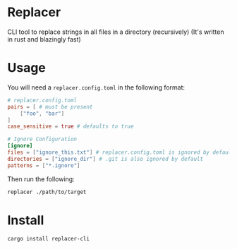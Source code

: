 # Replacer

CLI tool to replace strings in all files in a directory (recursively) (It's written in rust and blazingly fast)

# Usage

You will need a `replacer.config.toml` in the following format:
```toml
# replacer.config.toml
pairs = [ # must be present
    ["foo", "bar"] 
]
case_sensitive = true # defaults to true

# Ignore Configuration
[ignore]
files = ["ignore_this.txt"] # replacer.config.toml is ignored by default
directories = ["ignore_dir"] # .git is also ignored by default
patterns = ["*.ignore"]
```

Then run the following:
```sh
replacer ./path/to/target
```

# Install
```sh
cargo install replacer-cli
```
